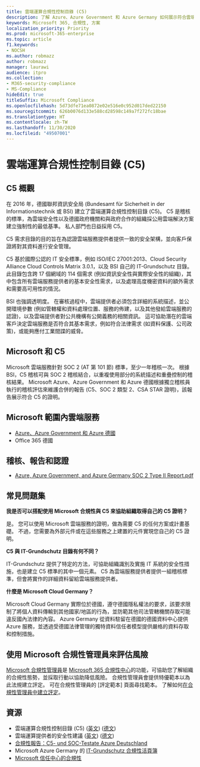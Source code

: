 ```yaml
---
title: 雲端運算合規性控制目錄 (C5)
description: 了解 Azure、Azure Government 和 Azure Germany 如何展示符合雲端運算合規性控制目錄 (C5) 的證明。
keywords: Microsoft 365, 合規性, 方案
localization_priority: Priority
ms.prod: microsoft-365-enterprise
ms.topic: article
f1.keywords:
- NOCSH
ms.author: robmazz
author: robmazz
manager: laurawi
audience: itpro
ms.collection:
- M365-security-compliance
- MS-Compliance
hideEdit: true
titleSuffix: Microsoft Compliance
ms.openlocfilehash: 5d73dfe71ea0872e02e516e0c952d017ded22150
ms.sourcegitcommit: 626b0076d133e588cd28598c149a7f272fc18bae
ms.translationtype: HT
ms.contentlocale: zh-TW
ms.lasthandoff: 11/30/2020
ms.locfileid: "49507001"
---
```

# <a name="cloud-computing-compliance-controls-catalog-c5"></a>雲端運算合規性控制目錄 (C5)

## <a name="c5-overview"></a>C5 概觀

在 2016 年，德國聯邦資訊安全局 (Bundesamt für Sicherheit in der Informationstechnik 或 BSI) 建立了雲端運算合規性控制目錄 (C5)。 C5 是稽核的標準，為雲端安全性以及德國政府機關和與政府合作的組織採公用雲端解決方案建立強制性的最低基準。 私人部門也日益採用 C5。

C5 需求目錄的目的旨在為認證雲端服務提供者提供一致的安全架構，並向客戶保證將對其資料進行安全管理。

C5 基於國際公認的 IT 安全標準，例如 ISO/IEC 27001:2013、Cloud Security Alliance Cloud Controls Matrix 3.0.1，以及 BSI 自己的 IT-Grundschutz 目錄。 此目錄包含跨 17 個網域的 114 個需求 (例如資訊安全性與實際安全性的組織)，其中包含所有雲端服務提供者的基本安全性需求，以及處理高度機密資料的額外需求和需要高可用性的情況。

BSI 也強調透明度。 在審核過程中，雲端提供者必須包含詳細的系統描述，並公開環境參數 (例如管轄權和資料處理位置、服務的佈建，以及其他發給雲端服務的認證)，以及雲端提供者對公共機構有公開義務的相關資訊。 這可協助潛在的雲端客戶決定雲端服務是否符合其基本需求，例如符合法律需求 (如資料保護、公司政策)，或能夠應付工業間諜的威脅。

## <a name="microsoft-and-c5"></a>Microsoft 和 C5

Microsoft 雲端服務針對 SOC 2 (AT 第 101 節) 標準，至少一年稽核一次。 根據 BSI，C5 稽核可與 SOC 2 稽核結合，以重複使用部分的系統描述和重疊控制的稽核結果。 Microsoft Azure、Azure Government 和 Azure 德國根據獨立稽核員執行的稽核評估來維護合併的報告 (C5、SOC 2 類型 2、CSA STAR 證明)，該報告展示符合 C5 的證明。

## <a name="microsoft-in-scope-cloud-services"></a>Microsoft 範圍內雲端服務

- [Azure、Azure Government 和 Azure 德國](https://go.microsoft.com/fwlink/p/?linkid=2051569)
- Office 365 德國

## <a name="audits-reports-and-certificates"></a>稽核、報告和認證

- [Azure, Azure Government, and Azure Germany SOC 2 Type II Report.pdf](https://go.microsoft.com/fwlink/p/?linkid=2093520)

## <a name="frequently-asked-questions"></a>常見問題集

**我是否可以搭配使用 Microsoft 合規性與 C5 來協助組織取得自己的 C5 證明？**

是。 您可以使用 Microsoft 雲端服務的證明，做為需要 C5 的任何方案或計畫基礎。 不過，您需要為外部元件或在這些服務之上建置的元件實現您自己的 C5 證明。

**C5 與 IT-Grundschutz 目錄有何不同？**

IT-Grundschutz 提供了特定的方法，可協助組織識別及實施 IT 系統的安全性措施，也是建立 C5 標準的其中一個元素。 C5 為雲端服務提供者提供一組稽核標準，但會將實作的詳細資料留給雲端服務提供者。

**什麼是 Microsoft Cloud Germany？**

Microsoft Cloud Germany 實際位於德國，遵守德國隱私權法的要求，該要求限制了將個人資料傳輸到其他國家/地區的行為，並防範其他司法管轄機關存取可能違反國內法律的內容。 Azure Germany 從資料駐留在德國的德國資料中心提供 Azure 服務，並透過受德國法律管理的獨特資料信任者模型提供嚴格的資料存取和控制措施。

## <a name="use-microsoft-compliance-manager-to-assess-your-risk"></a>使用 Microsoft 合規性管理員來評估風險

[Microsoft 合規性管理員](https://docs.microsoft.com/microsoft-365/compliance/compliance-manager)是 [Microsoft 365 合規性中心](https://docs.microsoft.com/microsoft-365/compliance/microsoft-365-compliance-center)的功能，可協助您了解組織的合規性態勢，並採取行動以協助降低風險。 合規性管理員會提供特優範本以為此法規建立評定。 可在合規性管理員的 [評定範本] 頁面尋找範本。 了解如何[在合規性管理員中建立評定](https://docs.microsoft.com/microsoft-365/compliance/compliance-manager-assessments)。

## <a name="resources"></a>資源

- 雲端運算合規性控制目錄 (C5) ([英文](https://www.bsi.bund.de/EN/Topics/CloudComputing/Compliance_Criteria_Catalogue/Compliance_Criteria_Catalogue_node.html)) ([德文](https://www.bsi.bund.de/DE/Themen/DigitaleGesellschaft/CloudComputing/Kriterienkatalog/Kriterienkatalog_node.html))
- 雲端運算提供者的安全性建議 ([英文](https://www.bsi.bund.de/EN/Topics/CloudComputing/Secure_use_of_cloud_services/Secure_use_cloud_services_node.html)) ([德文](https://www.bsi.bund.de/DE/Themen/DigitaleGesellschaft/CloudComputing/Sichere_Nutzung_Cloud/Sichere_Nutzung_Cloud_node.html))
- [合規性報告：C5- und SOC-Testate Azure Deutschland](https://servicetrust.microsoft.com/ViewPage/MSComplianceGuide?command=Download&downloadType=Document&downloadId=df100ae1-baf9-4785-8a6d-864c0bc5c308&docTab=4ce99610-c9c0-11e7-8c2c-f908a777fa4d_SOC%20%2F%20SSAE%2016%20Reports)
- Microsoft Azure Germany 的 [IT-Grundschutz 合規性活頁簿](https://gallery.technet.microsoft.com/Azure-Germany-IT-fca4afd7)
- [Microsoft 信任中心的合規性](https://www.microsoft.com/trust-center/compliance/compliance-overview)
